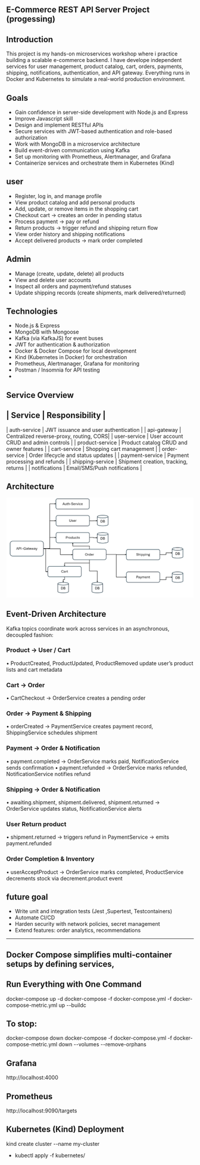## E-Commerce REST API Server Project  (progessing)

## Introduction
This project is my hands-on microservices workshop where i practice building a scalable e-commerce backend. I have develope independent services for user management, product catalog, cart, orders, payments, shipping, notifications, authentication, and API gateway. Everything runs in Docker and Kubernetes to simulate a real-world production environment.

## Goals
- Gain confidence in server-side development with Node.js and Express
- Improve Javascript skill
- Design and implement RESTful APIs
- Secure services with JWT-based authentication and role-based authorization
- Work with MongoDB in a microservice architecture
- Build event-driven communication using Kafka
- Set up monitoring with Prometheus, Alertmanager, and Grafana
- Containerize services and orchestrate them in Kubernetes (Kind)

## user 
- Register, log in, and manage profile
- View product catalog and add personal products
- Add, update, or remove items in the shopping cart
- Checkout cart → creates an order in pending status
- Process payment → pay or refund
- Return products → trigger refund and shipping return flow
- View order history and shipping notifications
- Accept delivered products → mark order completed

## Admin
- Manage (create, update, delete) all products
- View and delete user accounts
- Inspect all orders and payment/refund statuses
- Update shipping records (create shipments, mark delivered/returned)

## Technologies
- Node.js & Express
- MongoDB with Mongoose
- Kafka (via KafkaJS) for event buses
- JWT for authentication & authorization
- Docker & Docker Compose for local development
- Kind (Kubernetes in Docker) for orchestration
- Prometheus, Alertmanager, Grafana for monitoring
- Postman / Insomnia for API testing
- 

##   Service Overview
| Service          | Responsibility |
----------------------------------------------------- 
| auth-service     | JWT issuance and user authentication    | 
| api-gateway      | Centralized reverse-proxy, routing, CORS| 
| user-service     | User account CRUD and admin controls    | 
| product-service  | Product catalog CRUD and owner features | 
| cart-service     | Shopping cart management                | 
| order-service    | Order lifecycle and status updates      | 
| payment-service  | Payment processing and refunds          | 
| shipping-service | Shipment creation, tracking, returns    | 
| notifications    | Email/SMS/Push notifications            | 

## Architecture

![Architecture](./architecture.png "Architecture")

## Event-Driven Architecture
Kafka topics coordinate work across services in an asynchronous, decoupled fashion:
   ### Product → User / Cart
• ProductCreated, ProductUpdated, ProductRemoved update user’s product lists and cart metadata
   ### Cart → Order
• CartCheckout → OrderService creates a pending order
   ### Order → Payment & Shipping
• orderCreated → PaymentService creates payment record, ShippingService schedules shipment
   ### Payment → Order & Notification
• payment.completed → OrderService marks paid, NotificationService sends confirmation
• payment.refunded → OrderService marks refunded, NotificationService notifies refund
   ### Shipping → Order & Notification
• awaiting.shipment, shipment.delivered, shipment.returned → OrderService updates status, NotificationService alerts
   ### User Return product
• shipment.returned → triggers refund in PaymentService → emits payment.refunded
   ### Order Completion & Inventory
• userAcceptProduct → OrderService marks completed, ProductService decrements stock via decrement.product event

## future goal
- Write unit and integration tests (Jest ,Supertest, Testcontainers)
- Automate CI/CD
- Harden security with network policies, secret management
- Extend features: order analytics, recommendations



-------------------------------------------------
##  Docker Compose simplifies multi-container setups by defining services, 

## Run Everything with One Command
docker-compose up -d
docker-compose -f docker-compose.yml -f docker-compose-metric.yml up --buildc
## To stop:
docker-compose down
docker-compose -f docker-compose.yml -f docker-compose-metric.yml down --volumes --remove-orphans

## Grafana 
http://localhost:4000

## Prometheus
http://localhost:9090/targets

## Kubernetes (Kind) Deployment
  kind create cluster --name my-cluster
- kubectl apply -f kubernetes/


